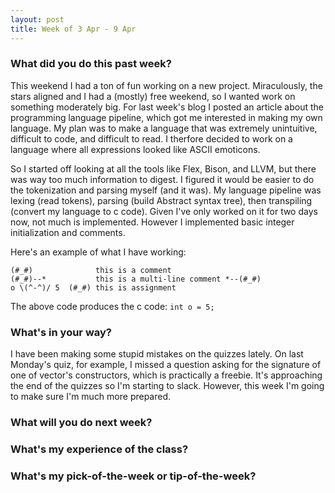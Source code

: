 ```yaml
---
layout: post
title: Week of 3 Apr - 9 Apr
---
```


### What did you do this past week?
This weekend I had a ton of fun working on a new project. Miraculously, the stars aligned and I had a (mostly) free weekend, so I wanted work on something moderately big. For last week's blog I posted an article about the programming language pipeline, which got me interested in making my own language. My plan was to make a language that was extremely unintuitive, difficult to code, and difficult to read. I therfore decided to work on a language where all expressions looked like ASCII emoticons. 

So I started off looking at all the tools like Flex, Bison, and LLVM, but there was way too much information to digest. I figured it would be easier to do the tokenization and parsing myself (and it was). My language pipeline was lexing (read tokens), parsing (build Abstract syntax tree), then transpiling (convert my language to c code). Given I've only worked on it for two days now, not much is implemented. However I implemented basic integer initialization and comments. 

Here's an example of what I have working: 
```
(#_#)              this is a comment
(#_#)--*           this is a multi-line comment *--(#_#) 
o \(^-^)/ 5  (#_#) this is assignment
```
The above code produces the c code: `int o = 5;`

### What's in your way?
I have been making some stupid mistakes on the quizzes lately. On last Monday's quiz, for example, I missed a question asking for the signature of one of vector's constructors, which is practically a freebie. It's approaching the end of the quizzes so I'm starting to slack. However, this week I'm going to make sure I'm much more prepared. 

### What will you do next week?

### What's my experience of the class?

### What's my pick-of-the-week or tip-of-the-week?
